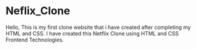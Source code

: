 # Neflix_Clone
Hello, This is my first clone website that i have created after completing my HTML and CSS. I have created this Netflix Clone using HTML and CSS Frontend Technologies.

